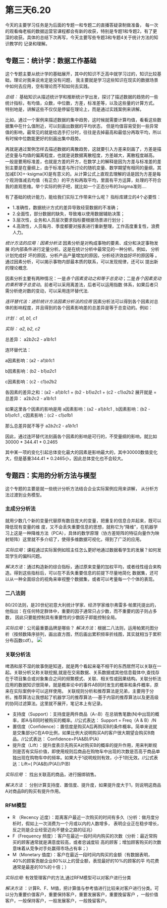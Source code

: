 # 第三天6.20
今天的主要学习任务是为后面的专题一和专题二的直播答疑录制做准备，
每一次的观看梅老板的数据运营官课程都会有新的收获，特别是专题1和专题2，有了更深的收获。具体的总结下次再写，今天主要写些专题3和专题4关于统计方法的知识教学的
记录和理解。
## 专题三：统计学：数据工作基础
这个专题主要从统计学的基础展开，其中的知识不乏高中就学习过的，知识比较基础，理论对我来说肯定是没有问题，
我主要就是学习这些知识在现实的数据场景中如何去应用，空有理论而不知如何去实践。

*总结：*
基础知识从描述统计学和推断统计学出发，探讨了描述数据的趋势的一些统计指标，有均值，众数，中位数，方差，标准差等，以及这些量的计算方式。
特别地是，讲解这些不仅仅是停留在理论上，而是通过实践案例来讲解。

比如，通过一个案例来描述数据的集中趋势，这时候就需要计算均值，看看这些数据集中在什么值附近，可以刻画出数据的平均状态，
但是均值容易受到一些异常值的影响，最常见的就是给选手打分时，往往是去掉最高和最低分再取平均，所以有时候中位数能更好的刻画出集中趋势。

再就是通过案例怎样去描述数据的离散趋势，这就要引入方差来刻画了，方差是描述变量与均值的偏离程度，也就是说数据离散程度，方差越大，离散程度越高。
一般是要用标准差，也就是方差的开方，在数学上的解释是因为方差与标准差的差别主要是在量纲上，由于标准差与所讨论的随机变量、数学期望有相同的量纲，其加减E(X)+-ksigma(X)是有意义的。从计算公式上直观去理解的话是因为方差是每个观测值减去均值（有正负）的平方和再取平均，里面有平方运算，处理的不符合我的直观思维。举个实际的例子吧，就比如一个正态分布的3sigma准则....

有了基础的统计能力，能给我们实际工作带来什么呢？
指标库建立的4个必要性：
- 1.准确性，数据统计方式的差异导致经营数据的不准确；
- 2.全面性，部分数据的缺失，导致难以使用数据辅助决策；
- 3.层次性，业务和人员层次要求指标要根据场景进行划分；
- 4.高效性，人员每月、季度都要对报表进行重新整理，工作高度重复性，浪费人力。

*统计方法的应用：因素分析法*
因素分析是对构成事物的要素、成分和决定事物发展 的内部条件进行定量分析。这是在统计分析中最常见的一种分析。例如， 分析计划完成好
坏的原因，分析产品产量增加的原因，分析经济效益好坏的原因等 。通过因素分析，可以揭示事物内部最本质的联系，可以发现规律，还可以
提出新的理论概念.

因素分析主要有两种情况：一是*各个因素变动之和等于总变动*；二是*各个因素变动的乘积等于总变动*。前者可以采用离差法，后者可以运用指数
体系，如果后者只需分析绝对数的变动，可以采用连环替代法.

*连环替代法：进阶统计方法因素分析法的应用*
因素分析法可以得到各个因素对总体的影响程度，并且得到的各个因素影响差的总差异是等于总变动的。例如：

*计划： a1,  b1,  c1*

*实际： a2,  b2,  c2*

总差异： a2*b2*c2 - a1*b1*c1

连环替代法：

a因素影响：(a2 - a1)*b1*c1 

b因素影响：(b2 - b1)*a2*c1 

c因素影响：(c2 - c1)*a2*b2

各因素的差异之和：(a2 - a1)*b1*c1 + (b2 - b1)*a2*c1 + (c2 - c1)*a2*b2 
展开就是 = 总差异： a2*b2*c2 - a1*b1*c1

如果这里各个因素的影响是用 a因素影响：(a2 - a1)*b1*c1 , b因素影响：(b2 - b1)*a1*c1  , c因素影响：(c2 - c1)*a1*b1

那么总差异就不等于 a2*b2*c2 - a1*b1*c1

因此，通过连环替代法刻画各个因素的影响是可行的，不受量纲的影响，就比如 30000 * 344.41 * 0.2465

其中某一项的变化引起总体变化最大的因素是影响最大的，其中30000数值变化大，但是基重344.41 * 0.2465小，因此总体变化也不会较大。

## 专题四：实用的分析方法与模型
这个专题的主要是就一些统计分析方法结合企业实际案例应用来讲解， 从分析方法过渡到业务模型。
### 主成分分析法
就用少数几个新的变量代替原有数目庞大的变量，把重复的信息合并起来，既可以降低现有变量的维
度，又不会丢失重要信息的思想，就称它为“降维”，在机器学习上这是一种降维方法（PCA），具体的数学原理（协方差矩阵的特征向量作为映射矩阵）这里就不多介绍了，使得多维数据可视化，得到了广泛的应用。

*实际应用*：课程通过实际案例如班主任怎么更好地通过数据看学生的发展？如何发现学生的偏科问题。

*解决方法*：通过构造新的综合指标，通过原来变量的加权平均，或者线性组合来构造。得到这些指标后，可以在不丢失重要信息的前提下尽量地简化
数据集，还可以从一种全面综合的视角来审视整个数据集，或者可以考量每一个个体的表现。

### 二八法则
80/20法则，是20世纪初意大利统计学家、经济学家维尔弗雷多·帕累托提出的，他指出：在任何特定群体中，重要的因子通常只占少数，而不重要的因子则占多数，
因此只要能控制具有重要性的少数因子即能控制全局。

*实际应用*：公司最重要品牌是哪些？
*解决方法*：根据二八法则，运用帕累托图分析（按频数降序排列，画出直方图，然后画出累积频率折线图，其实就相当于累积分布函数cdf）。
![](https://github.com/notmylove/Data-operations-officer/blob/master/one%20week/picture/paleituo.png)

### 关联分析法
啤酒和尿不湿的故事倒是知道，就是两个看起来毫不相干的东西居然可以关联在一起。关联分析又称关联挖掘,就是在交易数据、关系数据或其他信息载体中,查找存在于项目集合或对象集合之间的频繁模式、关联、相关性或因果结构。关联分析法应用的数据知识很简单，就是概率论中的事件AB同时发生的概率和条件概率，原来在实际案例中可以这样使用。
关联规则分析和推荐算法是兄弟，主要用于分析。推荐算法让我想起了机器学习的推荐算法---基于内容的推荐算法以及更高级的协同过滤算法。这里就不展开，笔记本上有记录。

- 支持度（Support）：支持度是两件商品（A∩B）在总销售笔数(N)中出现的概率，即A与B同时被购买的概率。//公式表达： Support = Freq（A & B）/N
- 置信度（Confidence）：置信度是购买A后再购买B的条件概率。简单来说就是交集部分C在A中比例，如果比例大说明购买A的客户很大期望会购买B商品。//公式表达： Confidence=P(A&B)/P(A)
- 提升度（Lift）：提升度表示先购买A对购买B的概率的提升作用，用来判断规则是否有实际价值，即使用规则后商品在购物车中出现的次数是否高于商品单独出现在购物车中的频率。如果大于1说明规则有效，小于1则无效。//公式表达：Lift=( P(A&B)/P(A))/P(B)

*实际应用* ： 找出关联高的商品，进行捆绑销售。

*解决方法* ： 分别计算支持度、置信度、提升度，如果提升度大于1，则说明这商品A对商品B的购买有提升作用。

### RFM模型
- R （Recency 近度）：距离客户最近一次购买的时间有多久（分析：做月度分析时，假如上一次消费为一个月或以内的人数增多，
表明企业正在稳步增长，反之则是企业经营迈向不健全之路的征兆）
- F（Frequency 频度）：客户在最近一段时间内购买的次数（分析：最近常购买的顾客通常就是满意度较高，或者忠诚度较
高的顾客；增加顾客购买的次数意味着从竞争对手处赢得市场占有率；）
- M（Monetary 值度）：客户在最近一段时间内购买的金额（有数据表明，40%的顾客贡献企业80%以上的营业额，表现最好的10%的顾客的平
均花费通常是最差的10%的十倍；）

*实际应用:* 有效管理客户的方法,通过RFM模型可以对客户进行分类

*解决方法* ：计算R、F、M值，把计算值与参考值进行比较来对客户进行分类。可以分为重要价值客户，重要保持客户，重要发展客户，重要挽留客户
，一般价值客户，一般保持客户，一般发展客户，一般挽留客户。
